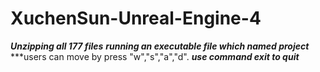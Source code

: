 # XuchenSun-Unreal-Engine-4
***Unzipping all 177 files***
***running an executable file which named project*** 
***users can move by press "w","s","a","d".
***use command exit to quit***
